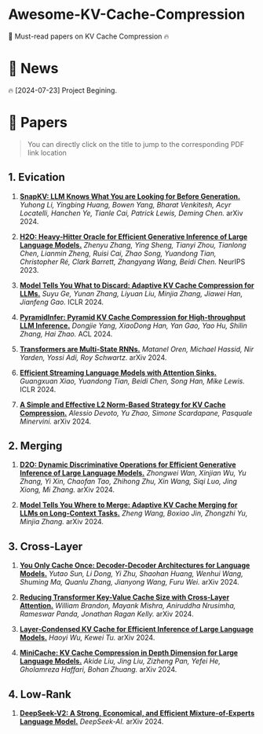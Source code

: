 # Awesome-KV-Cache-Compression
📰 Must-read papers on KV Cache Compression 🔥

# 📢 News
🔥 [2024-07-23] Project Begining.

# 📜 Papers

> You can directly click on the title to jump to the corresponding PDF link location

## 1. Evication
1. [**SnapKV: LLM Knows What You are Looking for Before Generation.**](https://arxiv.org/abs/2404.14469) *Yuhong Li, Yingbing Huang, Bowen Yang, Bharat Venkitesh, Acyr Locatelli, Hanchen Ye, Tianle Cai, Patrick Lewis, Deming Chen.* arXiv 2024.

2. [**H2O: Heavy-Hitter Oracle for Efficient Generative Inference of Large Language Models.**](https://arxiv.org/abs/2306.14048) *Zhenyu Zhang, Ying Sheng, Tianyi Zhou, Tianlong Chen, Lianmin Zheng, Ruisi Cai, Zhao Song, Yuandong Tian, Christopher Ré, Clark Barrett, Zhangyang Wang, Beidi Chen.* NeurIPS 2023.

3. [**Model Tells You What to Discard: Adaptive KV Cache Compression for LLMs.**](https://arxiv.org/abs/2310.01801) *Suyu Ge, Yunan Zhang, Liyuan Liu, Minjia Zhang, Jiawei Han, Jianfeng Gao.* ICLR 2024.

4. [**PyramidInfer: Pyramid KV Cache Compression for High-throughput LLM Inference.**](https://arxiv.org/abs/2405.12532) *Dongjie Yang, XiaoDong Han, Yan Gao, Yao Hu, Shilin Zhang, Hai Zhao.* ACL 2024.

5. [**Transformers are Multi-State RNNs.**](https://arxiv.org/abs/2401.06104) *Matanel Oren, Michael Hassid, Nir Yarden, Yossi Adi, Roy Schwartz.* arXiv 2024.

6. [**Efficient Streaming Language Models with Attention Sinks.**](https://arxiv.org/abs/2309.17453) *Guangxuan Xiao, Yuandong Tian, Beidi Chen, Song Han, Mike Lewis.* ICLR 2024.

7. [**A Simple and Effective L2 Norm-Based Strategy for KV Cache Compression.**](https://arxiv.org/abs/2406.11430) *Alessio Devoto, Yu Zhao, Simone Scardapane, Pasquale Minervini.* arXiv 2024.

## 2. Merging
1. [**D2O: Dynamic Discriminative Operations for Efficient Generative Inference of Large Language Models.**](https://arxiv.org/abs/2406.13035) *Zhongwei Wan, Xinjian Wu, Yu Zhang, Yi Xin, Chaofan Tao, Zhihong Zhu, Xin Wang, Siqi Luo, Jing Xiong, Mi Zhang.* arXiv 2024.
   
2. [**Model Tells You Where to Merge: Adaptive KV Cache Merging for LLMs on Long-Context Tasks.**](https://arxiv.org/abs/2407.08454) *Zheng Wang, Boxiao Jin, Zhongzhi Yu, Minjia Zhang.* arXiv 2024.

## 3. Cross-Layer
1. [**You Only Cache Once: Decoder-Decoder Architectures for Language Models.**](https://arxiv.org/abs/2405.05254) *Yutao Sun, Li Dong, Yi Zhu, Shaohan Huang, Wenhui Wang, Shuming Ma, Quanlu Zhang, Jianyong Wang, Furu Wei.* arXiv 2024.
   
2. [**Reducing Transformer Key-Value Cache Size with Cross-Layer Attention.**](https://arxiv.org/abs/2405.12981) *William Brandon, Mayank Mishra, Aniruddha Nrusimha, Rameswar Panda, Jonathan Ragan Kelly.* arXiv 2024.
   
3. [**Layer-Condensed KV Cache for Efficient Inference of Large Language Models.**](https://arxiv.org/abs/2405.10637) *Haoyi Wu, Kewei Tu.* arXiv 2024.

4. [**MiniCache: KV Cache Compression in Depth Dimension for Large Language Models.**](https://arxiv.org/abs/2405.10637) *Akide Liu, Jing Liu, Zizheng Pan, Yefei He, Gholamreza Haffari, Bohan Zhuang.* arXiv 2024.

## 4. Low-Rank
1. [**DeepSeek-V2: A Strong, Economical, and Efficient Mixture-of-Experts Language Model.**](https://arxiv.org/abs/2405.04434) *DeepSeek-AI.* arXiv 2024.
   
